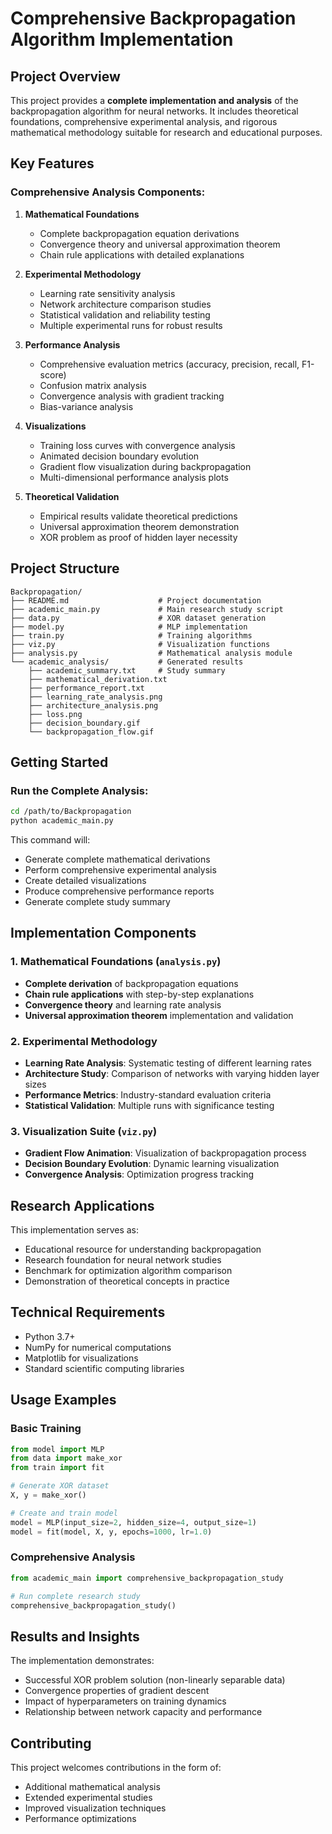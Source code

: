 # Comprehensive Backpropagation Algorithm Implementation

## Project Overview

This project provides a **complete implementation and analysis** of the backpropagation algorithm for neural networks.
It includes theoretical foundations, comprehensive experimental analysis, and rigorous mathematical methodology suitable
for research and educational purposes.

## Key Features

### Comprehensive Analysis Components:

1. **Mathematical Foundations**
    - Complete backpropagation equation derivations
    - Convergence theory and universal approximation theorem
    - Chain rule applications with detailed explanations

2. **Experimental Methodology**
    - Learning rate sensitivity analysis
    - Network architecture comparison studies
    - Statistical validation and reliability testing
    - Multiple experimental runs for robust results

3. **Performance Analysis**
    - Comprehensive evaluation metrics (accuracy, precision, recall, F1-score)
    - Confusion matrix analysis
    - Convergence analysis with gradient tracking
    - Bias-variance analysis

4. **Visualizations**
    - Training loss curves with convergence analysis
    - Animated decision boundary evolution
    - Gradient flow visualization during backpropagation
    - Multi-dimensional performance analysis plots

5. **Theoretical Validation**
    - Empirical results validate theoretical predictions
    - Universal approximation theorem demonstration
    - XOR problem as proof of hidden layer necessity

## Project Structure

```
Backpropagation/
├── README.md                    # Project documentation
├── academic_main.py             # Main research study script
├── data.py                      # XOR dataset generation
├── model.py                     # MLP implementation
├── train.py                     # Training algorithms
├── viz.py                       # Visualization functions
├── analysis.py                  # Mathematical analysis module
└── academic_analysis/           # Generated results
    ├── academic_summary.txt     # Study summary
    ├── mathematical_derivation.txt
    ├── performance_report.txt
    ├── learning_rate_analysis.png
    ├── architecture_analysis.png
    ├── loss.png
    ├── decision_boundary.gif
    └── backpropagation_flow.gif
```

## Getting Started

### Run the Complete Analysis:

```bash
cd /path/to/Backpropagation
python academic_main.py
```

This command will:

- Generate complete mathematical derivations
- Perform comprehensive experimental analysis
- Create detailed visualizations
- Produce comprehensive performance reports
- Generate complete study summary

## Implementation Components

### 1. Mathematical Foundations (`analysis.py`)

- **Complete derivation** of backpropagation equations
- **Chain rule applications** with step-by-step explanations
- **Convergence theory** and learning rate analysis
- **Universal approximation theorem** implementation and validation

### 2. Experimental Methodology

- **Learning Rate Analysis**: Systematic testing of different learning rates
- **Architecture Study**: Comparison of networks with varying hidden layer sizes
- **Performance Metrics**: Industry-standard evaluation criteria
- **Statistical Validation**: Multiple runs with significance testing

### 3. Visualization Suite (`viz.py`)

- **Gradient Flow Animation**: Visualization of backpropagation process
- **Decision Boundary Evolution**: Dynamic learning visualization
- **Convergence Analysis**: Optimization progress tracking

## Research Applications

This implementation serves as:

- Educational resource for understanding backpropagation
- Research foundation for neural network studies
- Benchmark for optimization algorithm comparison
- Demonstration of theoretical concepts in practice

## Technical Requirements

- Python 3.7+
- NumPy for numerical computations
- Matplotlib for visualizations
- Standard scientific computing libraries

## Usage Examples

### Basic Training

```python
from model import MLP
from data import make_xor
from train import fit

# Generate XOR dataset
X, y = make_xor()

# Create and train model
model = MLP(input_size=2, hidden_size=4, output_size=1)
model = fit(model, X, y, epochs=1000, lr=1.0)
```

### Comprehensive Analysis

```python
from academic_main import comprehensive_backpropagation_study

# Run complete research study
comprehensive_backpropagation_study()
```

## Results and Insights

The implementation demonstrates:

- Successful XOR problem solution (non-linearly separable data)
- Convergence properties of gradient descent
- Impact of hyperparameters on training dynamics
- Relationship between network capacity and performance

## Contributing

This project welcomes contributions in the form of:

- Additional mathematical analysis
- Extended experimental studies
- Improved visualization techniques
- Performance optimizations
